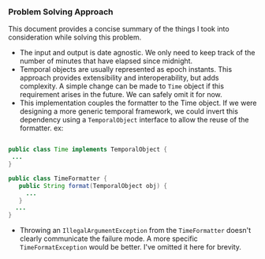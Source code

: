 ### Problem Solving Approach
 
 This document provides a concise summary of the things I took into consideration while
 solving this problem. 
 
 -  The input and output is date agnostic.  We only need to keep track of the number of minutes
 that have elapsed since midnight.
 - Temporal objects are usually represented as epoch instants.  This approach provides
 extensibility and interoperability, but adds complexity.  A simple change can 
 be made to ```Time``` object if this requirement arises in the future.  We can safely omit it for now.
 - This implementation couples the formatter to the Time object. If we were designing a more
 generic temporal framework, we could invert this dependency using a ```TemporalObject``` interface to allow the reuse of the
 formatter. ex:
 ```java

public class Time implements TemporalObject {
  ...
}

public class TimeFormatter { 
    public String format(TemporalObject obj) {
      ...
    }
   ...
}

```
 - Throwing an ```IllegalArgumentException``` from the ```TimeFormatter``` doesn't clearly communicate the failure mode.  A more specific ```TimeFormatException``` would be better. I've omitted it
  here for
  brevity.
  

  
  